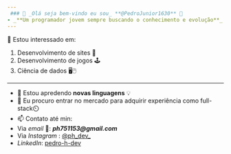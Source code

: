 ```yaml
---
 ### 👋 _Olá seja bem-vindo eu sou_ **@PedroJunior1630** 🙂
- _**Um programador jovem sempre buscando o conhecimento e evolução**_
---
```

👀 Estou interessado em:
  1. Desenvolvimento de sites 🚀
  2. Desenvolvimento de jogos 🕹️
  3. Ciência de dados 🖥️🖱️
---
- 🌱 Estou apredendo **novas linguagens** 💡
- 💞️ Eu procuro entrar no mercado para adquirir experiência como full-stack⏲️
- 📫 Contato até min:
- Via *email* 📧:  **_ph751153@gmail.com_**
- Via *Instagram* : [@ph_dev_](https://www.instagram.com/ph_dev_/)
- *LinkedIn*: [pedro-h-dev](https://www.linkedin.com/in/pedro-h-dev/)

<!---
PedroJunior1630/PedroJunior1630 is a ✨ special ✨ repository because its `README.md` (this file) appears on your GitHub profile.
You can click the Preview link to take a look at your changes.
--->
